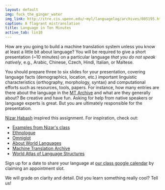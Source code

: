 ```yaml
---
layout: default
img: fuck_the_ginger_water
img_link: http://itre.cis.upenn.edu/~myl/languagelog/archives/005195.html
caption: A flagrant mistranslation
title: Language in Ten Minutes
active_tab: lin10
---
```


How are you going to build a machine translation system unless you know at
least a little bit about language? You will be required to give 
a short presentation (~10 minutes) on a particular language <i>that you do 
not speak natively</i>, e.g., Arabic, Chinese, Czech, Hindi, Italian, or Maltese.

You should prepare three to six slides for your presentation, covering
language facts (demographics, location, etc.) important linguistic 
characteristics (orthography, morphology, syntax) and computational efforts 
such as resources, tools, papers. For instance,  how many entries are there
about the language in the [MT Archive](http://www.mt-archive.info/) 
and what are they generally about? Be creative and have fun. 
Asking for help from native speakers or language experts is great.
But you are ultimately responsible for the presentation.

[Nizar Habash](http://www.nizarhabash.com/) inspired this assignment.
For inspiration, check out:

* [Examples from Nizar's class](https://sites.google.com/site/comse6998machinetranslation/language-in-10-minutes)
* [Ethnologue](http://www.ethnologue.com/)
* [Omniglot](http://www.omniglot.com/)
* [About World Languages](http://www.aboutworldlanguages.com/)
* [Machine Translation Archive](http://www.mt-archive.info/)
* [World Atlas of Language Structures](http://wals.info/)

Sign up for a date to share your language at
[our class google calendar](https://www.google.com/calendar/selfsched?sstoken=UUM3VWhtS1pGU0hBfGRlZmF1bHR8YzdkODZlZjhjNTlmOTBhYzVkYzQzMDU3NjdhYTAyNDA)
by claiming an appointment slot.

We will grade on clarity and detail. Did you learn 
something really cool? Tell us!



